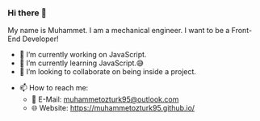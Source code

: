 ### Hi there 👋

My name is Muhammet. I am a mechanical engineer. I want to be a Front-End Developer!

- 🔭 I’m currently working on JavaScript.
- 🌱 I’m currently learning JavaScript.😅
- 👯 I’m looking to collaborate on being inside a project.
<!-- - 🤔 I’m looking for help with ... -->
<!-- - 💬 Ask me about ... -->
- 📫 How to reach me:
  - :email: E-Mail: muhammetozturk95@outlook.com
  - :globe_with_meridians: Website: https://muhammetozturk95.github.io/
<!-- - 😄 Pronouns: ... -->
<!-- - ⚡ Fun fact: ... -->

<!--
**muhammetozturk95/muhammetozturk95** is a ✨ _special_ ✨ repository because its `README.md` (this file) appears on your GitHub profile.

Here are some ideas to get you started:

- 🔭 I’m currently working on ...
- 🌱 I’m currently learning ...
- 👯 I’m looking to collaborate on ...
- 🤔 I’m looking for help with ...
- 💬 Ask me about ...
- 📫 How to reach me: ...
- 😄 Pronouns: ...
- ⚡ Fun fact: ...
-->
